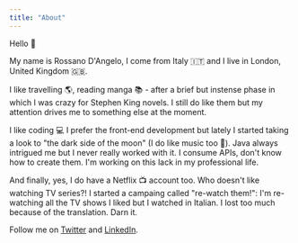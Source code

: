 ```yaml
---
title: "About"
---
```


Hello :wave:

My name is Rossano D'Angelo, I come from Italy :it: and I live in London, United Kingdom :uk:.

I like travelling :earth_americas:, reading manga :books: - after a brief but instense phase in which I was crazy for Stephen King novels. I still do like them but my attention drives me to something else at the moment.

I like coding :computer: I prefer the front-end development but lately I started taking a look to "the dark side of the moon" (I do like music too :musical_note:). Java always intrigued me but I never really worked with it. I consume APIs, don't know how to create them. I'm working on this lack in my professional life.

And finally, yes, I do have a Netflix :tv: account too. Who doesn't like watching TV series?! I started a campaing called "re-watch them!": I'm re-watching all the TV shows I liked but I watched in Italian. I lost too much because of the translation. Darn it.

Follow me on [Twitter](https://twitter.com/rossanodan) and [LinkedIn](https://www.linkedin.com/in/rossanodan/).

